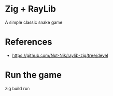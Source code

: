 # Zig + RayLib
A simple classic snake game

# References
- https://github.com/Not-Nik/raylib-zig/tree/devel

# Run the game
zig build run

